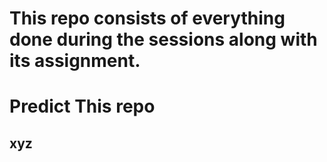 # This repo consists of everything done during the sessions along with its assignment.
# Predict This repo

## xyz